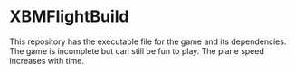 # XBMFlightBuild

This repository has the executable file for the game and its dependencies. The game is incomplete but can still be fun to play. The plane speed increases with time.
